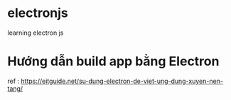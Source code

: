 # electronjs
learning electron js

# Hướng dẫn build app bằng Electron
ref : https://eitguide.net/su-dung-electron-de-viet-ung-dung-xuyen-nen-tang/
